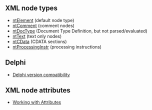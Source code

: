 ## XML node types ##

  * [ntElement](http://code.google.com/p/verysimplexml/wiki/ntElement) (default node type)
  * [ntComment](http://code.google.com/p/verysimplexml/wiki/ntComment) (comment nodes)
  * [ntDocType](http://code.google.com/p/verysimplexml/wiki/ntDocType) (Document Type Definition, but not parsed/evaluated)
  * [ntText](http://code.google.com/p/verysimplexml/wiki/ntText) (text only nodes)
  * [ntCData](http://code.google.com/p/verysimplexml/wiki/ntCData) (CDATA sections)
  * [ntProcessingInstr](http://code.google.com/p/verysimplexml/wiki/ntProcessingInstr) (processing instructions)

## Delphi ##

  * [Delphi version compatibility](http://code.google.com/p/verysimplexml/wiki/DelphiCompatibility)

## XML node attributes ##

  * [Working with Attributes](http://code.google.com/p/verysimplexml/wiki/WorkingWithAttributes)